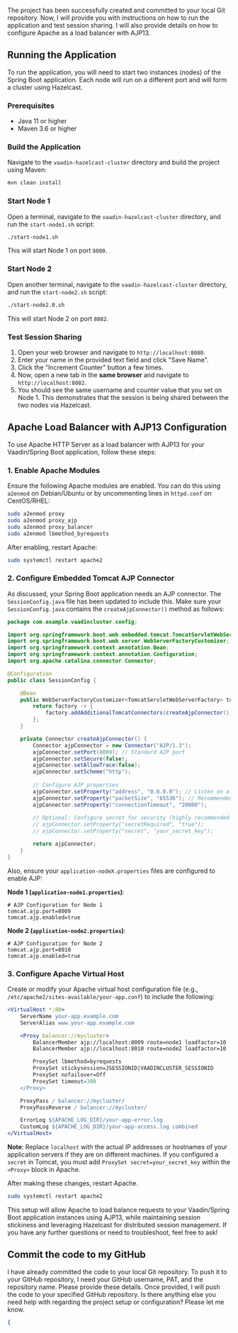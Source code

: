 The project has been successfully created and committed to your local Git repository. Now, I will provide you with instructions on how to run the application and test session sharing. I will also provide details on how to configure Apache as a load balancer with AJP13.

## Running the Application

To run the application, you will need to start two instances (nodes) of the Spring Boot application. Each node will run on a different port and will form a cluster using Hazelcast.

### Prerequisites

- Java 11 or higher
- Maven 3.6 or higher

### Build the Application

Navigate to the `vaadin-hazelcast-cluster` directory and build the project using Maven:

```bash
mvn clean install
```

### Start Node 1

Open a terminal, navigate to the `vaadin-hazelcast-cluster` directory, and run the `start-node1.sh` script:

```bash
./start-node1.sh
```

This will start Node 1 on port `8080`.

### Start Node 2

Open another terminal, navigate to the `vaadin-hazelcast-cluster` directory, and run the `start-node2.sh` script:

```bash
./start-node2.0.sh
```

This will start Node 2 on port `8082`.

### Test Session Sharing

1.  Open your web browser and navigate to `http://localhost:8080`.
2.  Enter your name in the provided text field and click "Save Name".
3.  Click the "Increment Counter" button a few times.
4.  Now, open a new tab in the **same browser** and navigate to `http://localhost:8082`.
5.  You should see the same username and counter value that you set on Node 1. This demonstrates that the session is being shared between the two nodes via Hazelcast.

## Apache Load Balancer with AJP13 Configuration

To use Apache HTTP Server as a load balancer with AJP13 for your Vaadin/Spring Boot application, follow these steps:

### 1. Enable Apache Modules

Ensure the following Apache modules are enabled. You can do this using `a2enmod` on Debian/Ubuntu or by uncommenting lines in `httpd.conf` on CentOS/RHEL:

```bash
sudo a2enmod proxy
sudo a2enmod proxy_ajp
sudo a2enmod proxy_balancer
sudo a2enmod lbmethod_byrequests
```

After enabling, restart Apache:

```bash
sudo systemctl restart apache2
```

### 2. Configure Embedded Tomcat AJP Connector

As discussed, your Spring Boot application needs an AJP connector. The `SessionConfig.java` file has been updated to include this. Make sure your `SessionConfig.java` contains the `createAjpConnector()` method as follows:

```java
package com.example.vaadincluster.config;

import org.springframework.boot.web.embedded.tomcat.TomcatServletWebServerFactory;
import org.springframework.boot.web.server.WebServerFactoryCustomizer;
import org.springframework.context.annotation.Bean;
import org.springframework.context.annotation.Configuration;
import org.apache.catalina.connector.Connector;

@Configuration
public class SessionConfig {

    @Bean
    public WebServerFactoryCustomizer<TomcatServletWebServerFactory> tomcatCustomizer() {
        return factory -> {
            factory.addAdditionalTomcatConnectors(createAjpConnector());
        };
    }

    private Connector createAjpConnector() {
        Connector ajpConnector = new Connector("AJP/1.3");
        ajpConnector.setPort(8009); // Standard AJP port
        ajpConnector.setSecure(false);
        ajpConnector.setAllowTrace(false);
        ajpConnector.setScheme("http");
        
        // Configure AJP properties
        ajpConnector.setProperty("address", "0.0.0.0"); // Listen on all interfaces
        ajpConnector.setProperty("packetSize", "65536"); // Recommended for larger headers/cookies
        ajpConnector.setProperty("connectionTimeout", "20000");
        
        // Optional: Configure secret for security (highly recommended for production)
        // ajpConnector.setProperty("secretRequired", "true");
        // ajpConnector.setProperty("secret", "your_secret_key");

        return ajpConnector;
    }
}
```

Also, ensure your `application-nodeX.properties` files are configured to enable AJP:

**Node 1 (`application-node1.properties`)**:
```properties
# AJP Configuration for Node 1
tomcat.ajp.port=8009
tomcat.ajp.enabled=true
```

**Node 2 (`application-node2.properties`)**:
```properties
# AJP Configuration for Node 2
tomcat.ajp.port=8010
tomcat.ajp.enabled=true
```

### 3. Configure Apache Virtual Host

Create or modify your Apache virtual host configuration file (e.g., `/etc/apache2/sites-available/your-app.conf`) to include the following:

```apache
<VirtualHost *:80>
    ServerName your-app.example.com
    ServerAlias www.your-app.example.com

    <Proxy balancer://mycluster>
        BalancerMember ajp://localhost:8009 route=node1 loadfactor=10
        BalancerMember ajp://localhost:8010 route=node2 loadfactor=10

        ProxySet lbmethod=byrequests
        ProxySet stickysession=JSESSIONID|VAADINCLUSTER_SESSIONID
        ProxySet nofailover=Off
        ProxySet timeout=300
    </Proxy>

    ProxyPass / balancer://mycluster/
    ProxyPassReverse / balancer://mycluster/

    ErrorLog ${APACHE_LOG_DIR}/your-app-error.log
    CustomLog ${APACHE_LOG_DIR}/your-app-access.log combined
</VirtualHost>
```

**Note**: Replace `localhost` with the actual IP addresses or hostnames of your application servers if they are on different machines. If you configured a `secret` in Tomcat, you must add `ProxySet secret=your_secret_key` within the `<Proxy>` block in Apache.

After making these changes, restart Apache.

```bash
sudo systemctl restart apache2
```

This setup will allow Apache to load balance requests to your Vaadin/Spring Boot application instances using AJP13, while maintaining session stickiness and leveraging Hazelcast for distributed session management. If you have any further questions or need to troubleshoot, feel free to ask!


## Commit the code to my GitHub

I have already committed the code to your local Git repository. To push it to your GitHub repository, I need your GitHub username, PAT, and the repository name. Please provide these details. Once provided, I will push the code to your specified GitHub repository. Is there anything else you need help with regarding the project setup or configuration? Please let me know. 

```json
{
  

